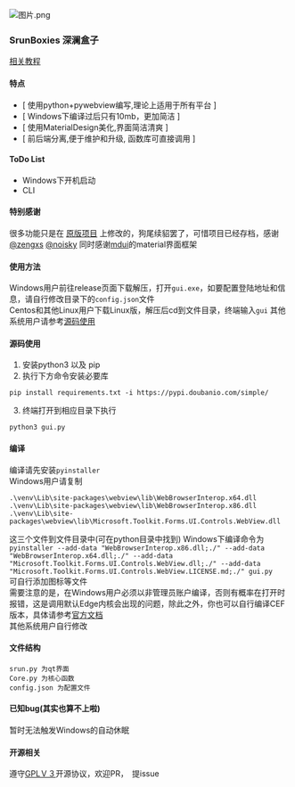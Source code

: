 ![图片.png](https://i.loli.net/2021/03/23/qZN4sQ9OTkdb1np.png)
### SrunBoxies 深澜盒子
[相关教程](http://wordpress.peterfile.top/index.php/2020/09/26/%e6%b7%b1%e6%be%9c%e6%a0%a1%e5%9b%ad%e7%bd%91%e6%8a%98%e8%85%be%e6%8c%87%e5%8d%97/)
#### 特点
- [ 使用python+pywebview编写,理论上适用于所有平台 ]
- [ Windows下编译过后只有10mb，更加简洁 ]
- [ 使用MaterialDesign美化,界面简洁清爽 ]
- [ 前后端分离,便于维护和升级, 函数库可直接调用 ]

#### ToDo List
- Windows下开机启动
- CLI
#### 特别感谢
很多功能只是在 [原版项目](https://github.com/ehaut/srun3k-client/tree/pyqt5) 上修改的，狗尾续貂罢了，可惜项目已经存档，感谢[@zengxs](https://github.com/zengxs) [@noisky](https://github.com/noisky)
同时感谢[mdui](https://github.com/zdhxiong/mdui)的material界面框架
#### 使用方法
Windows用户前往release页面下载解压，打开```gui.exe```，如要配置登陆地址和信息，请自行修改目录下的```config.json```文件
</br>Centos和其他Linux用户下载Linux版，解压后cd到文件目录，终端输入```gui```
其他系统用户请参考[源码使用](#%E6%BA%90%E7%A0%81%E4%BD%BF%E7%94%A8)
#### 源码使用
1. 安装python3 以及 pip
2. 执行下方命令安装必要库
```
pip install requirements.txt -i https://pypi.doubanio.com/simple/
```
3. 终端打开到相应目录下执行
```
python3 gui.py
```
#### 编译
编译请先安装```pyinstaller```</br>
Windows用户请复制
```
.\venv\Lib\site-packages\webview\lib\WebBrowserInterop.x64.dll
.\venv\Lib\site-packages\webview\lib\WebBrowserInterop.x86.dll
.\venv\Lib\site-packages\webview\lib\Microsoft.Toolkit.Forms.UI.Controls.WebView.dll
```
这三个文件到文件目录中(可在python目录中找到)
Windows下编译命令为</br>
```pyinstaller --add-data "WebBrowserInterop.x86.dll;./" --add-data "WebBrowserInterop.x64.dll;./" --add-data "Microsoft.Toolkit.Forms.UI.Controls.WebView.dll;./" --add-data "Microsoft.Toolkit.Forms.UI.Controls.WebView.LICENSE.md;./" gui.py```</br>
可自行添加图标等文件</br>
需要注意的是，在Windows用户必须以非管理员账户编译，否则有概率在打开时报错，这是调用默认Edge内核会出现的问题，除此之外，你也可以自行编译CEF版本，具体请参考[官方文档](https://pywebview.flowrl.com/guide/renderer.html#gtk-webkit2)
</br>其他系统用户自行修改

#### 文件结构
```
srun.py 为qt界面
Core.py 为核心函数
config.json 为配置文件
```
#### 已知bug(其实也算不上啦)
暂时无法触发Windows的自动休眠
#### 开源相关
遵守[GPLＶ３](https://github.com/peterpei1186861238/Srun3k-PyQt/blob/master/LICENSE)开源协议，欢迎PR，　提issue





